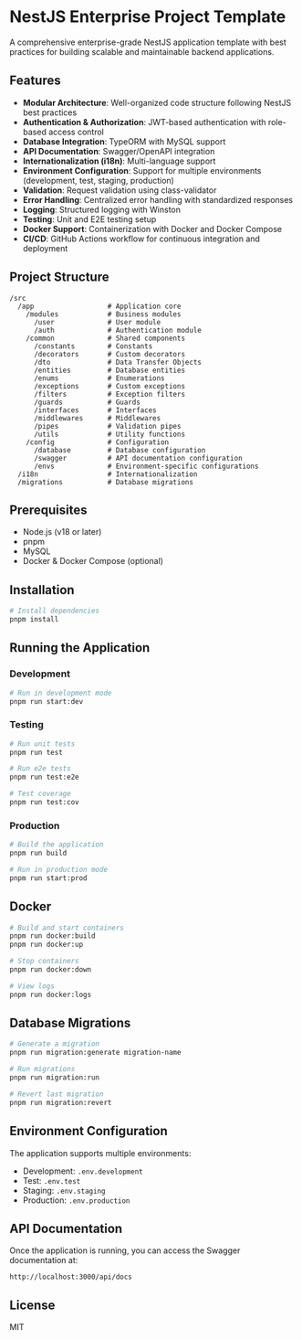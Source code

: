 # NestJS Enterprise Project Template

A comprehensive enterprise-grade NestJS application template with best practices for building scalable and maintainable backend applications.

## Features

- **Modular Architecture**: Well-organized code structure following NestJS best practices
- **Authentication & Authorization**: JWT-based authentication with role-based access control
- **Database Integration**: TypeORM with MySQL support
- **API Documentation**: Swagger/OpenAPI integration
- **Internationalization (i18n)**: Multi-language support
- **Environment Configuration**: Support for multiple environments (development, test, staging, production)
- **Validation**: Request validation using class-validator
- **Error Handling**: Centralized error handling with standardized responses
- **Logging**: Structured logging with Winston
- **Testing**: Unit and E2E testing setup
- **Docker Support**: Containerization with Docker and Docker Compose
- **CI/CD**: GitHub Actions workflow for continuous integration and deployment

## Project Structure

```
/src
  /app                  # Application core
    /modules            # Business modules
      /user             # User module
      /auth             # Authentication module
    /common             # Shared components
      /constants        # Constants
      /decorators       # Custom decorators
      /dto              # Data Transfer Objects
      /entities         # Database entities
      /enums            # Enumerations
      /exceptions       # Custom exceptions
      /filters          # Exception filters
      /guards           # Guards
      /interfaces       # Interfaces
      /middlewares      # Middlewares
      /pipes            # Validation pipes
      /utils            # Utility functions
    /config             # Configuration
      /database         # Database configuration
      /swagger          # API documentation configuration
      /envs             # Environment-specific configurations
  /i18n                 # Internationalization
  /migrations           # Database migrations
```

## Prerequisites

- Node.js (v18 or later)
- pnpm
- MySQL
- Docker & Docker Compose (optional)

## Installation

```bash
# Install dependencies
pnpm install
```

## Running the Application

### Development

```bash
# Run in development mode
pnpm run start:dev
```

### Testing

```bash
# Run unit tests
pnpm run test

# Run e2e tests
pnpm run test:e2e

# Test coverage
pnpm run test:cov
```

### Production

```bash
# Build the application
pnpm run build

# Run in production mode
pnpm run start:prod
```

## Docker

```bash
# Build and start containers
pnpm run docker:build
pnpm run docker:up

# Stop containers
pnpm run docker:down

# View logs
pnpm run docker:logs
```

## Database Migrations

```bash
# Generate a migration
pnpm run migration:generate migration-name

# Run migrations
pnpm run migration:run

# Revert last migration
pnpm run migration:revert
```

## Environment Configuration

The application supports multiple environments:

- Development: `.env.development`
- Test: `.env.test`
- Staging: `.env.staging`
- Production: `.env.production`

## API Documentation

Once the application is running, you can access the Swagger documentation at:

```
http://localhost:3000/api/docs
```

## License

MIT
